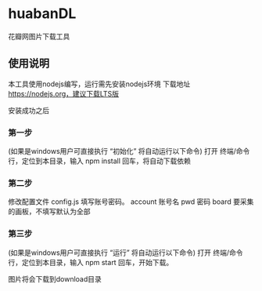 # huabanDL
花瓣网图片下载工具

## 使用说明
本工具使用nodejs编写，运行需先安装nodejs环境
下载地址 https://nodejs.org，建议下载LTS版

安装成功之后

### 第一步
(如果是windows用户可直接执行 “初始化” 将自动运行以下命令)
打开 终端/命令行，定位到本目录，输入 npm install 回车，将自动下载依赖

### 第二步
修改配置文件 config.js 填写账号密码。
account 账号名
pwd 密码
board 要采集的画板，不填写默认为全部

### 第三步
(如果是windows用户可直接执行 “运行” 将自动运行以下命令)
打开 终端/命令行，定位到本目录，输入 npm start 回车，开始下载。

图片将会下载到download目录